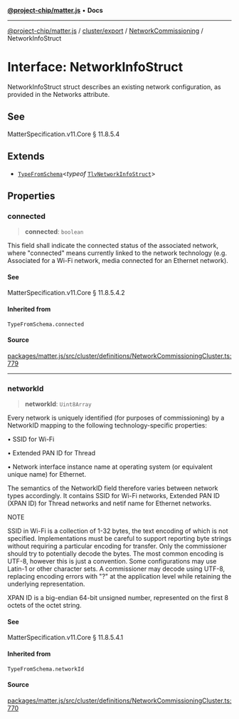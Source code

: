[**@project-chip/matter.js**](../../../../../README.md) • **Docs**

***

[@project-chip/matter.js](../../../../../modules.md) / [cluster/export](../../../README.md) / [NetworkCommissioning](../README.md) / NetworkInfoStruct

# Interface: NetworkInfoStruct

NetworkInfoStruct struct describes an existing network configuration, as provided in the Networks attribute.

## See

MatterSpecification.v11.Core § 11.8.5.4

## Extends

- [`TypeFromSchema`](../../../../../tlv/export/README.md#typefromschemas)\<*typeof* [`TlvNetworkInfoStruct`](../README.md#tlvnetworkinfostruct)\>

## Properties

### connected

> **connected**: `boolean`

This field shall indicate the connected status of the associated network, where "connected" means currently
linked to the network technology (e.g. Associated for a Wi-Fi network, media connected for an Ethernet
network).

#### See

MatterSpecification.v11.Core § 11.8.5.4.2

#### Inherited from

`TypeFromSchema.connected`

#### Source

[packages/matter.js/src/cluster/definitions/NetworkCommissioningCluster.ts:779](https://github.com/project-chip/matter.js/blob/7a8cbb56b87d4ccf34bec5a9a95ab40a1711324f/packages/matter.js/src/cluster/definitions/NetworkCommissioningCluster.ts#L779)

***

### networkId

> **networkId**: `Uint8Array`

Every network is uniquely identified (for purposes of commissioning) by a NetworkID mapping to the following
technology-specific properties:

  • SSID for Wi-Fi

  • Extended PAN ID for Thread

  • Network interface instance name at operating system (or equivalent unique name) for Ethernet.

The semantics of the NetworkID field therefore varies between network types accordingly. It contains SSID
for Wi-Fi networks, Extended PAN ID (XPAN ID) for Thread networks and netif name for Ethernet networks.

NOTE

SSID in Wi-Fi is a collection of 1-32 bytes, the text encoding of which is not specified. Implementations
must be careful to support reporting byte strings without requiring a particular encoding for transfer. Only
the commissioner should try to potentially decode the bytes. The most common encoding is UTF-8, however this
is just a convention. Some configurations may use Latin-1 or other character sets. A commissioner may decode
using UTF-8, replacing encoding errors with "?" at the application level while retaining the underlying
representation.

XPAN ID is a big-endian 64-bit unsigned number, represented on the first 8 octets of the octet string.

#### See

MatterSpecification.v11.Core § 11.8.5.4.1

#### Inherited from

`TypeFromSchema.networkId`

#### Source

[packages/matter.js/src/cluster/definitions/NetworkCommissioningCluster.ts:770](https://github.com/project-chip/matter.js/blob/7a8cbb56b87d4ccf34bec5a9a95ab40a1711324f/packages/matter.js/src/cluster/definitions/NetworkCommissioningCluster.ts#L770)
